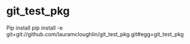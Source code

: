 # git_test_pkg

Pip install 
pip install -e git+git://github.com/lauramcloughlin/git_test_pkg.git#egg=git_test_pkg